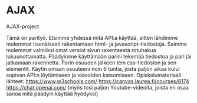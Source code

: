# AJAX
AJAX-project

Tämä on parityö. Etsimme yhdessä mitä API:a käyttää, sitten lähdimme molemmat itsenäisesti rakentamaan html- ja javascript-tiedostoja. Saimme molemmat valmiiksi omat versiot sivun rakenteesta rotuhakua lukuunottamatta. Päädyimme käyttämään parini tekemää tiedostoa ja pari jäi jatkamaan rakennetta. Parin osuuden jälkeen tein css-tiedoston ja sen elementit. Käytin omaan osuuteeni noin 6 tuntia, josta paljon aikaa kului sopivan API:n löytämiseen ja videoiden katsomiseen. Opiskelumateriaali lähteet: https://www.w3schools.com/ https://canvas.laurea.fi/courses/8174 https://chat.openai.com/ (myös tosi paljon Youtube-videoita, joista en osaa sanoa mitä päädyin käyttää hyödyksi) 
